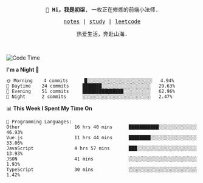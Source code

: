 <p align="center">
  <samp>
    <span><strong>👋 Hi，我是初柒</strong>,</span>
    <span>一枚正在修炼的前端小法师.</span>
  </samp>
</p>

<p align="center">
  <samp>
    <a href="https://www.wolai.com/dec-seven/wyPFvMTwAcD9muc6RMfThB">notes</a> |
    <a href="https://github.com/dec-seven/fe-study">study</a> |
    <a href="https://leetcode.cn/u/dec-seven/">leetcode</a>
  </samp>
</p>
<p align="center">
  <samp>
    <span>热爱生活，奔赴山海.</span>
  </samp>
</p>
<br>

<!--START_SECTION:waka-->
![Code Time](http://img.shields.io/badge/Code%20Time-274%20hrs%2038%20mins-blue)

**I'm a Night 🦉** 

```text
🌞 Morning    4 commits      █░░░░░░░░░░░░░░░░░░░░░░░░   4.94% 
🌆 Daytime    24 commits     ███████░░░░░░░░░░░░░░░░░░   29.63% 
🌃 Evening    51 commits     ███████████████░░░░░░░░░░   62.96% 
🌙 Night      2 commits      ░░░░░░░░░░░░░░░░░░░░░░░░░   2.47%

```


📊 **This Week I Spent My Time On** 

```text
💬 Programming Languages: 
Other                    16 hrs 40 mins      ███████████░░░░░░░░░░░░░░   46.93% 
Vue.js                   11 hrs 44 mins      ████████░░░░░░░░░░░░░░░░░   33.06% 
JavaScript               4 hrs 57 mins       ███░░░░░░░░░░░░░░░░░░░░░░   13.93% 
JSON                     41 mins             ░░░░░░░░░░░░░░░░░░░░░░░░░   1.93% 
TypeScript               30 mins             ░░░░░░░░░░░░░░░░░░░░░░░░░   1.42%

```


<!--END_SECTION:waka-->

